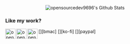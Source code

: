 <p align="center">
  <img alt="opensourcedev9696's Github Stats" src="https://github-readme-stats.vercel.app/api?username=opensourcedev9696&show_icons=true&include_all_commits=true&hide_border=true" />

  
### Like my work?
[<img align="left" alt="opensourcedev9696" width="32px" src="https://raw.githubusercontent.com/opensourcedev9696/files/1.png" />][bmac]
[<img align="left" alt="opensourcedev9696" width="32px" src="https://raw.githubusercontent.com/opensourcedev9696/files/2.png" />][ko-fi]
[<img align="left" alt="opensourcedev9696" width="32px" src="https://raw.githubusercontent.com/opensourcedev9696/files/3.png" />][paypal]

